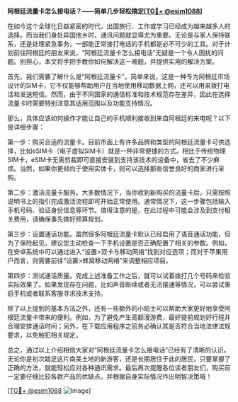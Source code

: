 **阿根廷流量卡怎么接电话？——简单几步轻松搞定[[TG💪+ @esim1088](https://t.me/s/esim1088)]**

在如今这个全球化日益紧密的时代，出国旅行、工作或学习已经成为越来越多人的选择。而当我们身处异国他乡时，通讯问题就显得尤为重要。无论是与家人保持联系，还是处理紧急事务，一部能正常接打电话的手机都是必不可少的工具。对于计划前往阿根廷的朋友来说，“阿根廷流量卡怎么接电话”无疑是一个令人困扰的问题。别担心，本文将手把手教你如何解决这一难题，并提供实用的解决方案。

首先，我们需要了解什么是“阿根廷流量卡”。简单来说，这是一种专为阿根廷市场设计的SIM卡，它不仅能够帮助用户在当地使用移动数据上网，还可以用来拨打电话和发送短信。然而，由于不同国家的通信标准和技术规范存在差异，因此在选择流量卡时需要特别注意其适用范围以及功能支持情况。

那么，具体应该如何操作才能让自己的手机顺利接收到来自阿根廷的来电呢？以下是详细步骤：

第一步：购买合适的流量卡。目前市面上有许多品牌和类型的阿根廷流量卡可供选择，比如eSIM卡（电子虚拟SIM卡）就是一种非常便捷的方式。相比于传统物理SIM卡，eSIM卡无需剪裁即可直接安装到支持该技术的设备中，省去了不少麻烦。当然，如果你更倾向于使用实体卡，则可以选择那些信誉良好的商家进行采购。

第二步：激活流量卡服务。大多数情况下，当你收到新购买的流量卡后，只需按照说明书上的指引完成激活流程即可开始正常使用。通常情况下，这一步骤包括输入手机号码、验证身份信息等环节。值得注意的是，在此过程中可能会涉及到支付相关费用，请确保事先做好预算规划。

第三步：设置通话功能。虽然很多阿根廷流量卡默认已经启用了语音通话功能，但为了保险起见，建议您主动检查一下手机设置是否正确配置了相关的参数。例如，在安卓系统中可以通过进入“设置>双卡与移动网络”找到对应选项；而对于苹果用户而言，则需要前往“设置>蜂窝移动网络”来调整相应项目。

第四步：测试通话质量。完成上述准备工作之后，就可以试着拨打几个号码来检验实际效果了。如果发现存在问题，比如声音断续或者无法接通等情况，可以尝试重启手机或者联系客服寻求技术支持。

除了以上提到的基本方法之外，还有一些额外的小贴士可以帮助大家更好地享受阿根廷流量卡带来的便利。例如，为了避免产生高额漫游费，最好提前规划好行程并合理安排通话时间；另外，在下载应用程序之前务必确认其是否符合当地法律法规要求，以免触犯相关规定。

总之，通过以上介绍相信大家对“阿根廷流量卡怎么接电话”已经有了清晰的认识。无论你是初次踏足这片南美土地的新游客，还是长期居住于此的居民，只要掌握了正确的方法，就能轻松应对各种通讯需求。最后再次提醒各位读者朋友们，购买前一定要仔细比较各款产品的优缺点，并根据自身实际情况作出明智决策哦！

[[TG💪+ @esim1088](https://t.me/s/esim1088) ![Image](https://i.postimg.cc/4NQfJmqS/Snipaste-2025-05-13-00-14-12.png)]